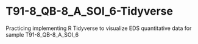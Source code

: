# T91-8_QB-8_A_SOI_6-Tidyverse
Practicing implementing R Tidyverse to visualize EDS quantitative data for sample T91-8_QB-8_A_SOI_6
